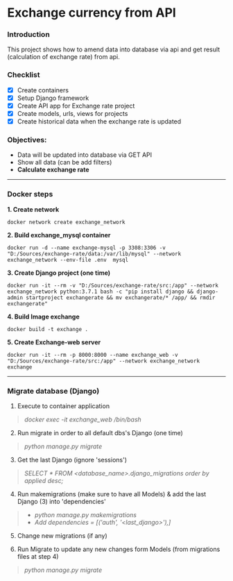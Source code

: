 # Exchange currency from API
### Introduction
This project shows how to amend data into database via api and get result (calculation of exchange rate) from api.
### Checklist
- [x] Create containers
- [x] Setup Django framework
- [x] Create API app for Exchange rate project
- [x] Create models, urls, views for projects
- [x] Create historical data when the exchange rate is updated

### Objectives:
* Data will be updated into database via GET API
* Show all data (can be add filters)
* **Calculate exchange rate**

---
### Docker steps 
**1. Create network** 
```
docker network create exchange_network
```
**2. Build exchange_mysql container**
```
docker run -d --name exchange-mysql -p 3308:3306 -v "D:/Sources/exchange-rate/data:/var/lib/mysql" --network exchange_network --env-file .env  mysql
```
**3. Create Django project (one time)**
```
docker run -it --rm -v "D:/Sources/exchange-rate/src:/app" --network exchange_network python:3.7.1 bash -c "pip install django && django-admin startproject exchangerate && mv exchangerate/* /app/ && rmdir exchangerate"
```
**4. Build Image exchange**
```
docker build -t exchange .
```
**5. Create Exchange-web server**
```
docker run -it --rm -p 8000:8000 --name exchange_web -v "D:/Sources/exchange-rate/src:/app" --network exchange_network exchange
```
---
### Migrate database (Django)
1. Execute to container application 
> *docker exec -it exchange_web /bin/bash*

2. Run migrate in order to all default dbs's Django  (one time)
> *python manage.py migrate*

3. Get the last Django (ignore 'sessions')
> *SELECT * FROM <database_name>.django_migrations order by applied desc;*

4. Run makemigrations (make sure to have all Models) & add the last Django (3) into 'dependencies' 
> - *python manage.py makemigrations*
> - *Add dependencies = [('auth', '<last_django>'),]*

5. Change new migrations (if any)

6. Run Migrate to update any new changes form Models (from migrations files at step 4)
> *python manage.py migrate*
